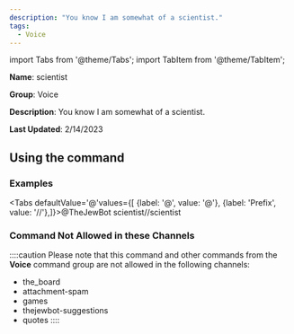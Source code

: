 ```yaml
---
description: "You know I am somewhat of a scientist."
tags:
  - Voice
---
```

import Tabs from '@theme/Tabs';
import TabItem from '@theme/TabItem';

**Name**: scientist

**Group**: Voice

**Description**: You know I am somewhat of a scientist.

**Last Updated**: 2/14/2023

## Using the command

### Examples
<Tabs defaultValue='@'values={[ {label: '@', value: '@'}, {label: 'Prefix', value: '//'},]}><TabItem value='@'>@TheJewBot scientist</TabItem><TabItem value='//'>//scientist</TabItem></Tabs>

### Command Not Allowed in these Channels
::::caution Please note that this command and other commands from the **Voice** command group are not allowed in the following channels:
- the_board
- attachment-spam
- games
- thejewbot-suggestions
- quotes
::::